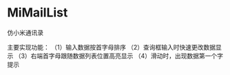 # MiMailList
仿小米通讯录

主要实现功能：
        （1）输入数据按首字母排序
        （2）查询框输入时快速更改数据显示
        （3）右端首字母跟随数据列表位置高亮显示
        （4）滑动时，出现数据第一个字提示